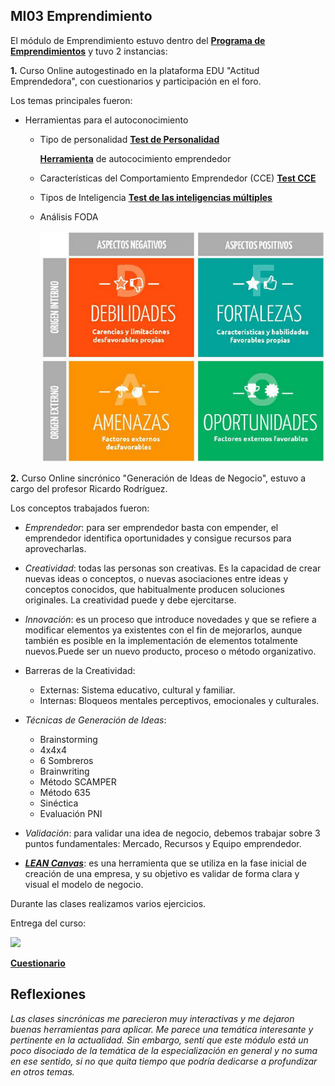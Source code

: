 ## MI03 Emprendimiento

El módulo de Emprendimiento estuvo dentro del **[Programa de Emprendimientos](https://utec.edu.uy/es/innovacion/programa-de-emprendimientos/)** y tuvo 2 instancias:

**1.** Curso Online autogestinado en la plataforma EDU "Actitud Emprendedora", con cuestionarios y participación en el foro.

Los temas principales fueron:

- Herramientas para el autoconocimiento

    - Tipo de personalidad
        **[Test de Personalidad](https://www.16personalities.com/es/test-de-personalidad)**

        **[Herramienta](https://drive.google.com/drive/u/0/folders/1hck57Cb8FktXYXRKZdwMfBlkILAFOruL)** de autococimiento emprendedor

    - Características del Comportamiento Emprendedor (CCE)
        **[Test CCE](https://edu2.utec.edu.uy/assets/courseware/v1/e8c51dd6240f620f34b80e011fb8ffa4/asset-v1:UTEC+AEM_UTEC+2024_S2+type@asset+block/TEST_CCE_UTEC_ARIAL.xlsx)**

    - Tipos de Inteligencia
        **[Test de las inteligencias múltiples](https://www.psicoactiva.com/test/educacion-y-aprendizaje/test-de-las-inteligencias-multiples/)**

    - Análisis FODA

      ![](../images/foda.png)


**2.** Curso Online sincrónico "Generación de Ideas de Negocio", estuvo a cargo del profesor Ricardo Rodríguez.

Los conceptos trabajados fueron:

- *Emprendedor*: para ser emprendedor basta con empender, el emprendedor identifica oportunidades y consigue recursos para aprovecharlas.

- *Creatividad*: todas las personas son creativas. Es la capacidad de crear​ nuevas ideas o conceptos, o nuevas asociaciones entre ideas y conceptos conocidos, que habitualmente producen soluciones originales. La creatividad puede y debe ejercitarse.

- *Innovación*: es un proceso que introduce novedades y que se refiere a modificar elementos ya existentes con el fin de mejorarlos, aunque también es posible en la implementación de elementos totalmente nuevos.Puede ser un nuevo producto, proceso o método organizativo.

- Barreras de la Creatividad:
    - Externas: Sistema educativo, cultural y familiar.
    - Internas: Bloqueos mentales perceptivos, emocionales y culturales.

- *Técnicas de Generación de Ideas*:

    - Brainstorming
    - 4x4x4
    - 6 Sombreros
    - Brainwriting
    - Método SCAMPER
    - Método 635
    - Sinéctica
    - Evaluación PNI

- *Validación*: para validar una idea de negocio, debemos trabajar sobre 3 puntos fundamentales: Mercado, Recursos y Equipo emprendedor.

- ***[LEAN Canvas](https://innokabi.com/lienzo-lean-canvas-el-lienzo-de-los-emprendedores/)***: es una herramienta que se utiliza en la fase inicial de creación de una empresa, y su objetivo es validar de forma clara y visual el modelo de negocio.

Durante las clases realizamos varios ejercicios.

Entrega del curso:

   ![](../images/VGarcía_Canvas.jpg)

   **[Cuestionario](https://docs.google.com/document/d/1byc-NZ4ywK-nUrBN02PSAswvHqSza2_fn7nGaU__zns/edit?tab=t.0/)**
   


## Reflexiones

*Las clases sincrónicas me parecieron muy interactivas y me dejaron buenas herramientas para aplicar. Me parece una temática interesante y pertinente en la actualidad. Sin embargo, sentí que este módulo está un poco disociado de la temática de la especialización en general y no suma en ese sentido, si no que quita tiempo que podría dedicarse a profundizar en otros temas.* 
